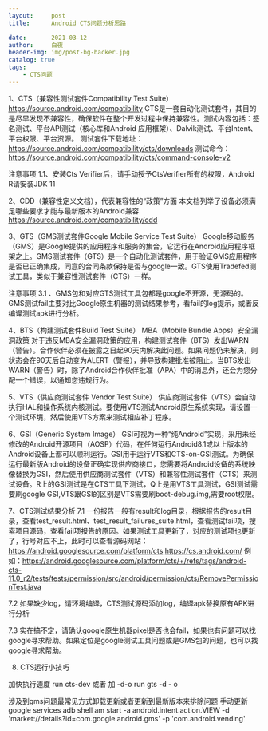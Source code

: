```yaml
---
layout:     post
title:      Android CTS问题分析思路

date:       2021-03-12
author:     白夜
header-img: img/post-bg-hacker.jpg
catalog: true
tags:
    - CTS问题
---
```


1、CTS（兼容性测试套件Compatibility Test Suite）
https://source.android.com/compatibility
CTS是一套自动化测试套件，其目的是尽早发现不兼容性，确保软件在整个开发过程中保持兼容性。测试内容包括：签名测试、平台API测试（核心库和Android 应用框架）、Dalvik测试、平台Intent、平台权限、平台资源。
测试套件下载地址：
https://source.android.com/compatibility/cts/downloads
测试命令：
https://source.android.com/compatibility/cts/command-console-v2

注意事项
1.1、安装Cts Verifier后，请手动授予CtsVerifier所有的权限，Android R请安装JDK 11

2、CDD（兼容性定义文档），代表兼容性的“政策”方面
本文档列举了设备必须满足哪些要求才能与最新版本的Android兼容
https://source.android.com/compatibility/cdd

3、GTS（GMS测试套件Google Mobile Service Test Suite）
Google移动服务（GMS）是Google提供的应用程序和服务的集合，它运行在Android应用程序框架之上。GMS测试套件（GTS）是一个自动化测试套件，用于验证GMS应用程序是否已正确集成，同意的合同条款保持是否与google一致。GTS使用Tradefed测试工具，类似于兼容性测试套件（CTS）一样。

注意事项
3.1 、GMS包和对应GTS测试工具包都是google不开源，无源码的。GMS测试fail主要对比Google原生机器的测试结果参考，看fail的log提示，或者反编译测试apk进行分析。

4、BTS（构建测试套件Build Test Suite）
MBA（Mobile Bundle Apps）安全漏洞政策
对于违反MBA安全漏洞政策的应用，构建测试套件（BTS）发出WARN（警告）。合作伙伴必须在披露之日起90天内解决此问题。如果问题仍未解决，则状态会在90天后自动变为ALERT（警报），并导致构建批准被阻止。当BTS发出WARN（警告）时，除了Android合作伙伴批准（APA）中的消息外，还会为您分配一个错误，以通知您违规行为。

5、VTS（供应商测试套件 Vendor Test Suite）
供应商测试套件（VTS）会自动执行HAL和操作系统内核测试。要使用VTS测试Android原生系统实现，请设置一个测试环境，然后使用VTS方案来测试相应补丁程序。

6、GSI（Generic System Image）
GSI可视为一种“纯Android”实现，采用未经修改的Android开源项目（AOSP）代码，在任何运行Android8.1或以上版本的Android设备上都可以顺利运行。GSI用于运行VTS和CTS-on-GSI测试。为确保运行最新版Android的设备正确实现供应商接口，您需要将Android设备的系统映像替换为GSI，然后使用供应商测试套件（VTS）和兼容性测试套件（CTS）来测试设备。R上的GSI测试是在CTS工具下测试，Q上是用VTS工具测试，GSI测试需要刷google GSI,VTS跟GSI的区别是VTS需要刷boot-debug.img,需要root权限。

7、CTS测试结果分析
7.1 一份报告一般有result和log目录，根据报告的result目录，查看test_result.html、test_result_failures_suite.html，查看测试fail项，搜索项目源码，查看fail项报告的原因。如果测试工具更新了，对应的测试项也更新了，行号对应不上，此时可以查看源码网站：
https://android.googlesource.com/platform/cts
https://cs.android.com/
例如：https://android.googlesource.com/platform/cts/+/refs/tags/android-cts-11.0_r2/tests/tests/permission/src/android/permission/cts/RemovePermissionTest.java

7.2 如果缺少log，请环境编译，CTS测试源码添加log，编译apk替换原有APK进行分析

7.3 实在搞不定，请确认google原生机器pixel是否也会fail，如果也有问题可以找google寻求帮助。如果定位是google测试工具问题或是GMS包的问题，也可以找google寻求帮助。

8. CTS运行小技巧

加快执行速度
run cts-dev 或者 加 -d-o
run gts  -d - o

涉及到gms问题最常见方式卸载更新或者更新到最新版本来排除问题
手动更新 google services
adb shell am start -a android.intent.action.VIEW -d 'market://details?id=com.google.android.gms' -p 'com.android.vending'
